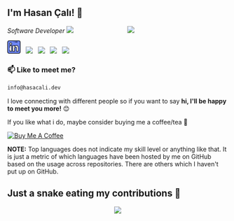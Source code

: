 <!---
hasancali/hasancali is a ✨ special ✨ repository because its `README.md` (this file) appears on your GitHub profile.
You can click the Preview link to take a look at your changes.
--->

<h2>I'm Hasan Çalı! 👀</h2>
<img align='right' src="https://media.giphy.com/media/M9gbBd9nbDrOTu1Mqx/giphy.gif" width="230">
<p><em>Software Developer <img src="https://media.giphy.com/media/WUlplcMpOCEmTGBtBW/giphy.gif" width="30"> 
</em></p>

<a href="https://www.linkedin.com/in/hasancali/"><img height="30" src="https://raw.githubusercontent.com/8bithemant/8bithemant/master/linkedin.png?raw=true"></a>&nbsp;&nbsp;
<a href="https://twitter.com/hasancali"><img height="30" src="https://hasancali.dev/twitter.png?raw=true"></a>&nbsp;&nbsp;
<a href="https://hasancali.dev"><img height="30" src="https://hasancali.dev/devto.png?raw=true"></a>&nbsp;&nbsp;
<a href="https://www.spotify.com/hasancali"><img height="30" src="https://hasancali.dev/spotify.png?raw=true"></a>&nbsp;&nbsp;
<a href="https://www.buymeacoffee.com/hasancali"><img height="30" src="https://hasancali.dev/coffee.jpg?raw=true"></a>&nbsp;&nbsp;

### 📫 Like to meet me?

```bash
info@hasacali.dev
```

I love connecting with different people</b> so if you want to say <b>hi, I'll be happy to meet you more!</b> 😊</em>


If you like what i do, maybe consider buying me a coffee/tea 🥺

<a href="https://www.buymeacoffee.com/hasancali" target="_blank"><img src="https://hasancali.dev/coffee.png" alt="Buy Me A Coffee" width="150" ></a>


<b>NOTE:</b> Top languages does not indicate my skill level or anything like that. It is just a metric of which languages have been hosted by me on GitHub based on the usage across repositories. There are others which I haven't put up on GitHub.

## Just a snake eating my contributions 🐍

<p align='center'>
<img src="https://hasancali.dev/github-contribution-grid-snake.svg">
</p>
